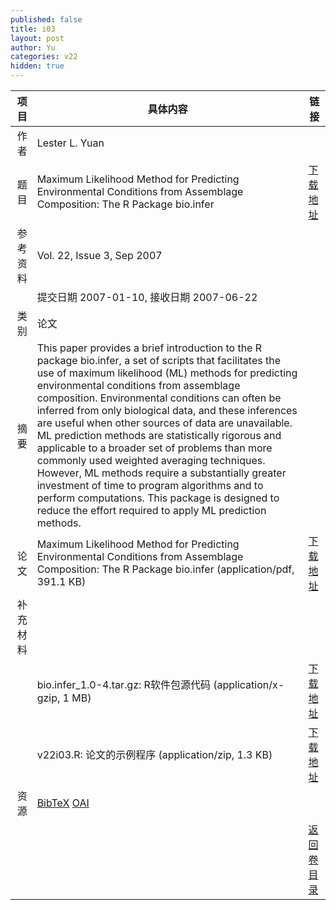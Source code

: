 ```yaml
---
published: false
title: i03
layout: post
author: Yu
categories: v22
hidden: true
---
```


| 项目 | 具体内容 | 链接 |
|---:|---|---|
| 作者 | Lester L. Yuan| |
| 题目 |Maximum Likelihood Method for Predicting Environmental Conditions from Assemblage Composition: The R Package bio.infer | [下载地址](http://www.jstatsoft.org/v22/i03/paper) |
| 参考资料 |Vol. 22, Issue 3, Sep 2007 | |
| | 提交日期 2007-01-10, 接收日期 2007-06-22| | 
| 类别 | 论文| |
| 摘要 | This paper provides a brief introduction to the R package bio.infer, a set of scripts that facilitates the use of maximum likelihood (ML) methods for predicting environmental conditions from assemblage composition. Environmental conditions can often be inferred from only biological data, and these inferences are useful when other sources of data are unavailable. ML prediction methods are statistically rigorous and applicable to a broader set of problems than more commonly used weighted averaging techniques. However, ML methods require a substantially greater investment of time to program algorithms and to perform computations. This package is designed to reduce the effort required to apply ML prediction methods.| |
| 论文 | Maximum Likelihood Method for Predicting Environmental Conditions from Assemblage Composition: The R Package bio.infer  (application/pdf, 391.1 KB)| [下载地址](http://www.jstatsoft.org/v22/i03/paper) |
| 补充材料 | | |
| |bio.infer_1.0-4.tar.gz: R软件包源代码  (application/x-gzip, 1 MB)|  [下载地址](http://www.jstatsoft.org/v22/i03/supp/1) |
| |v22i03.R: 论文的示例程序  (application/zip, 1.3 KB)|  [下载地址](http://www.jstatsoft.org/v22/i03/supp/2) |
| 资源 | [BibTeX](http://www.jstatsoft.org/v22/i03/bibtex) [OAI](http://www.jstatsoft.org/oai?verb=GetRecord&identifier=oai.jstatsoft/v22/i03&prefix=oai_dc)| |
| |  | [返回卷目录]({{site.baseurl}}/volume/v22.html) |